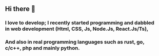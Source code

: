 ## Hi there 👋

### I love to develop; I recently started programming and dabbled in web development (Html, CSS, Js, Node.Js, React.Js/Ts), 
### And also in real programming languages such as rust, go, c/c++, php and mainly python.

